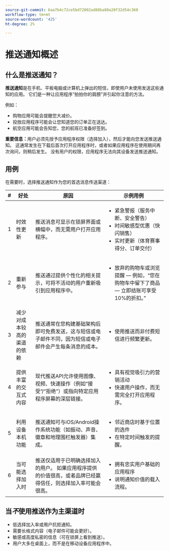 ```yaml
---
source-git-commit: 6aa7b4c72ce5bd72002ad88ba88a20f32d54c360
workflow-type: tm+mt
source-wordcount: '425'
ht-degree: 2%

---
```


# 推送通知概述

## 什么是推送通知？

**推送通知**&#x200B;是在手机、平板电脑或计算机上弹出的短信，即使用户未使用发送这些通知的应用。 它们是一种让应用程序“拍拍你的肩膀”并引起你注意的方法。

例如：

* 购物应用可能会提醒您大减价。
* 投放应用程序可能会让您知道您的订单正在送达。
* 航空应用可能会告知您，您的航班已准备好签到。

**重要信息：**&#x200B;用户必须先授予应用程序权限（选择加入），然后才能向您发送推送通知。 这通常发生在下载后首次打开应用程序时，或者如果应用程序在使用期间再次询问，则稍后发生。 没有用户的权限，应用程序无法向其设备发送推送通知。

## 用例

在需要时，选择推送通知作为您的首选消息传送渠道：

| # | 好处 | 原因 | 示例用例 |
|---|---------|-----|-------------------|
| 1 | 时效性更新 | 推送消息可显示在锁屏界面或横幅中，而无需用户打开应用程序。 | <ul><li> 紧急警报（服务中断、安全警告）</li><li>时间敏感型优惠（快闪销售）</li><li> 实时更新（体育赛事得分、订单交付）</ul> |
| 2 | 重新参与 | 推送通过提供个性化的相关提示，可将不活动的用户重新吸引到应用程序中。 | <ul><li> 放弃的购物车或浏览提醒 — 例如，“您在购物车中留下了商品 — 立即结账可享受10%的折扣。”</li></ul> |
| 3 | 减少对成本较高的渠道的依赖 | 推送通常在您构建基础架构后即可免费发送，这与短信或电子邮件不同，因为短信或电子邮件会产生每条消息的成本。 | <ul><li> 使用推送而非付费短信进行频繁更新。</li></ul> |
| 4 | 提供丰富的交互式内容 | 现代推送API允许使用图像、视频、快速操作（例如“接受”/“拒绝”）或指向特定应用程序屏幕的深层链接。 | <ul><li>具有视觉吸引力的营销活动</li><li>快速用户操作，而无需完全打开应用程序。</li></ul> |
| 5 | 利用设备本机功能 | 推送通知可与iOS/Android操作系统功能（如振动、声音、徽章和地理围栏触发器）集成。 | <ul><li> 邻近商店时基于位置的选件</li><li> 在特定时间触发的提醒。</li></ul> |
| 6 | 当可能选择加入时 | 推送仅适用于已明确选择加入的用户。 如果应用程序提供的价值很高，或者品牌已经赢得信任，则选择加入率可能会很高。 | <ul><li> 拥有忠实用户基础的应用程序</li><li> 说明通知价值的载入流程。</li></ul> |

## 当&#x200B;*不*&#x200B;使用推送作为主渠道时

* 低选择加入率或用户抗拒通知。
* 需要长格式内容（电子邮件可能会更好）。
* 敏感或高度私密的信息（可在锁屏上看到推送）。
* 用户大多在桌面上，而不是在移动设备应用程序中。
